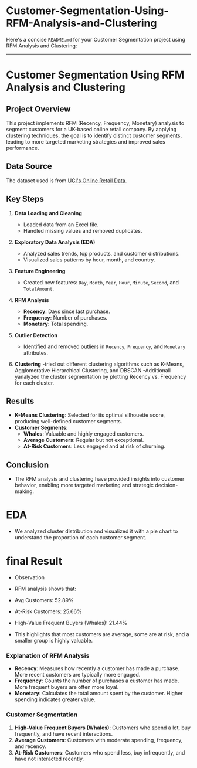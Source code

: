 # Customer-Segmentation-Using-RFM-Analysis-and-Clustering
Here's a concise `README.md` for your Customer Segmentation project using RFM Analysis and Clustering:

---

# Customer Segmentation Using RFM Analysis and Clustering

## Project Overview

This project implements RFM (Recency, Frequency, Monetary) analysis to segment customers for a UK-based online retail company. By applying clustering techniques, the goal is to identify distinct customer segments, leading to more targeted marketing strategies and improved sales performance.

## Data Source

The dataset used is from [UCI's Online Retail Data](https://archive.ics.uci.edu/dataset/352/online+retail).

## Key Steps

1. **Data Loading and Cleaning**
   - Loaded data from an Excel file.
   - Handled missing values and removed duplicates.

2. **Exploratory Data Analysis (EDA)**
   - Analyzed sales trends, top products, and customer distributions.
   - Visualized sales patterns by hour, month, and country.

3. **Feature Engineering**
   - Created new features: `Day`, `Month`, `Year`, `Hour`, `Minute`, `Second`, and `TotalAmount`.

4. **RFM Analysis**
   - **Recency**: Days since last purchase.
   - **Frequency**: Number of purchases.
   - **Monetary**: Total spending.

5. **Outlier Detection**
   - Identified and removed outliers in `Recency`, `Frequency`, and `Monetary` attributes.

6. **Clustering**
   -tried out different clustering algorithms such as K-Means, Agglomerative Hierarchical Clustering, and DBSCAN
   -Additionall yanalyzed the cluster segmentation by plotting Recency vs. Frequency for each cluster.
   

## Results

- **K-Means Clustering**: Selected for its optimal silhouette score, producing well-defined customer segments.
- **Customer Segments**:
  - **Whales**: Valuable and highly engaged customers.
  - **Average Customers**: Regular but not exceptional.
  - **At-Risk Customers**: Less engaged and at risk of churning.

## Conclusion

- The RFM analysis and clustering have provided insights into customer behavior, enabling more targeted marketing and strategic decision-making.

# EDA

- We analyzed cluster distribution and visualized it with a pie chart to understand the proportion of each customer segment.

# final Result

- Observation
- RFM analysis shows that:

- Avg Customers: 52.89%
- At-Risk Customers: 25.66%
- High-Value Frequent Buyers (Whales): 21.44%
- This highlights that most customers are average, some are at risk, and a smaller group is highly valuable.

### Explanation of RFM Analysis

- **Recency**: Measures how recently a customer has made a purchase. More recent customers are typically more engaged.
- **Frequency**: Counts the number of purchases a customer has made. More frequent buyers are often more loyal.
- **Monetary**: Calculates the total amount spent by the customer. Higher spending indicates greater value.

### Customer Segmentation

1. **High-Value Frequent Buyers (Whales)**: Customers who spend a lot, buy frequently, and have recent interactions.
2. **Average Customers**: Customers with moderate spending, frequency, and recency.
3. **At-Risk Customers**: Customers who spend less, buy infrequently, and have not interacted recently.

